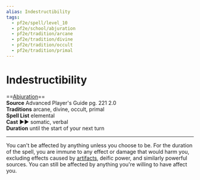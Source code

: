 ```yaml
---
alias: Indestructibility
tags:
  - pf2e/spell/level_10
  - pf2e/school/abjuration
  - pf2e/tradition/arcane
  - pf2e/tradition/divine
  - pf2e/tradition/occult
  - pf2e/tradition/primal
---
```


# Indestructibility

==[Abjuration](../../../Traits/Abjuration.md)==  
__Source__ Advanced Player's Guide pg. 221 2.0  
**Traditions** arcane, divine, occult, primal  
**Spell List** elemental  
**Cast** ►► somatic, verbal  
**Duration** until the start of your next turn

---

You can't be affected by anything unless you choose to be. For the duration of the spell, you are immune to any effect or damage that would harm you, excluding effects caused by [artifacts](../../../../../../../80-13th-Age-SRD/Magic-Items/Artifacts.md), deific power, and similarly powerful sources. You can still be affected by anything you're willing to have affect you.
